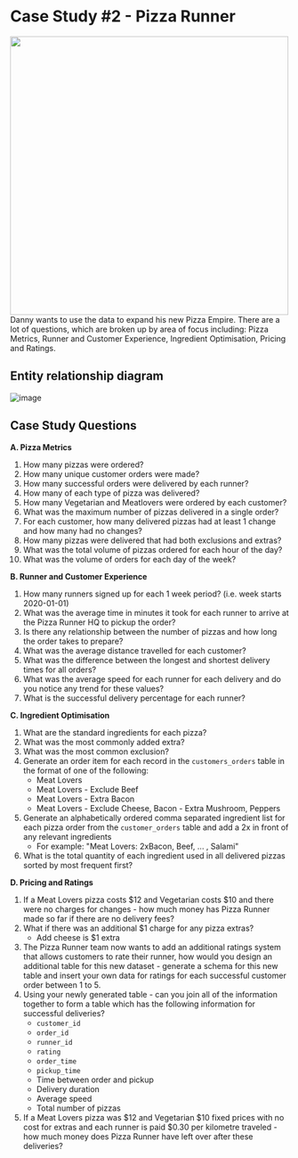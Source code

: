 # Case Study #2 - Pizza Runner
<div>
<img src="https://user-images.githubusercontent.com/94500188/208318437-e0231633-0e57-4c4b-9495-8fe8152f9dd7.png" width="500"/>
</div>
Danny wants to use the data to expand his new Pizza Empire. 
There are a lot of questions, which are broken up by area of focus including: Pizza Metrics, Runner and Customer Experience, Ingredient Optimisation, Pricing and Ratings.

## Entity relationship diagram
![image](https://user-images.githubusercontent.com/94500188/208318488-64984105-8dea-4954-b3c3-fc5b87496efb.png)


## Case Study Questions
**A. Pizza Metrics**
1. How many pizzas were ordered?
2. How many unique customer orders were made?
3. How many successful orders were delivered by each runner?
4. How many of each type of pizza was delivered?
5. How many Vegetarian and Meatlovers were ordered by each customer?
6. What was the maximum number of pizzas delivered in a single order?
7. For each customer, how many delivered pizzas had at least 1 change and how many had no changes?
8. How many pizzas were delivered that had both exclusions and extras?
9. What was the total volume of pizzas ordered for each hour of the day?
10. What was the volume of orders for each day of the week?

**B. Runner and Customer Experience**
1. How many runners signed up for each 1 week period? (i.e. week starts 2020-01-01)
1. What was the average time in minutes it took for each runner to arrive at the Pizza Runner HQ to pickup the order? 
1. Is there any relationship between the number of pizzas and how long the order takes to prepare?
1. What was the average distance travelled for each customer?
1. What was the difference between the longest and shortest delivery times for all orders?
1. What was the average speed for each runner for each delivery and do you notice any trend for these values?
1. What is the successful delivery percentage for each runner?

**C. Ingredient Optimisation**
1. What are the standard ingredients for each pizza?
1. What was the most commonly added extra?
1. What was the most common exclusion?
1. Generate an order item for each record in the `customers_orders` table in the format of one of the following:
    - Meat Lovers
    - Meat Lovers - Exclude Beef
    - Meat Lovers - Extra Bacon
    - Meat Lovers - Exclude Cheese, Bacon - Extra Mushroom, Peppers
1. Generate an alphabetically ordered comma separated ingredient list for each pizza order from the `customer_orders` table and add a 2x in front of any relevant ingredients
    - For example: "Meat Lovers: 2xBacon, Beef, ... , Salami"
1. What is the total quantity of each ingredient used in all delivered pizzas sorted by most frequent first?

**D. Pricing and Ratings**
1. If a Meat Lovers pizza costs $12 and Vegetarian costs $10 and there were no charges for changes - how much money has Pizza Runner made so far if there are no delivery fees?
1. What if there was an additional $1 charge for any pizza extras?
    - Add cheese is $1 extra 
1. The Pizza Runner team now wants to add an additional ratings system that allows customers to rate their runner, how would you design an additional table for this new dataset - generate a schema for this new table and insert your own data for ratings for each successful customer order between 1 to 5.
1. Using your newly generated table - can you join all of the information together to form a table which has the following information for successful deliveries?
    - `customer_id`
    - `order_id`
    - `runner_id`
    - `rating`
    - `order_time`
    - `pickup_time`
    - Time between order and pickup
    - Delivery duration
    - Average speed
    - Total number of pizzas
1. If a Meat Lovers pizza was $12 and Vegetarian $10 fixed prices with no cost for extras and each runner is paid $0.30 per kilometre traveled - how much money does Pizza Runner have left over after these deliveries?
